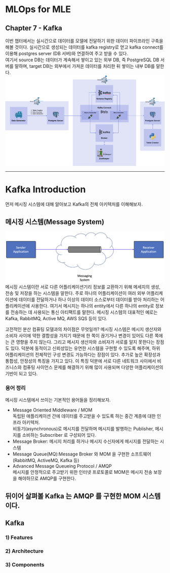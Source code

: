 # MLOps for MLE
## Chapter 7 - Kafka

이번 챕터에서는 실시간으로 데이터를 모델에 전달하기 위한 데이터 파이프라인 구축을 해볼 것이다. 실시간으로 생성되는 데이터를 kafka registry로 얻고 kafka connect를 이용해 postgres server (DB 서버)와 연결하여 주고 받을 수 있다.    
여기서 source DB는 데이터가 계속해서 쌓이고 있는 외부 DB, 즉 PostgreSQL DB 서버를 말하며, target DB는 외부에서 가져온 데이터를 처리한 뒤 쌓이는 내부 DB를 말한다.
![img](./img/7_kafka.png)


------------------


# Kafka Introduction
먼저 메시징 시스템에 대해 알아보고 Kafka의 전체 아키텍처를 이해해보자.   

## 메시징 시스템(Message System)
![img](./img/7_kafka_message_system.png)
메시징 시스템이란 서로 다른 어플리케이션기리 정보를 교환하기 위해 메세지의 생성, 전송 및 저장을 하는 시스템을 말한다. 주로 하나의 어플리케이션이 여러 외부 어플리케이션에 데이터를 전달하거나 하나 이상의 데이터 소스로부터 데이터를 받아 처리하는 어플리케이션에 사용한다. 여기서 메시지는 하나의 entity에서 다른 하나의 entity로 정보를 전송하는 데 사용되는 통신 아티팩트를 말한다. 메시징 시스템의 대표적인 예로는 Kafka, RabbitMQ, Active MQ, AWS SQS 등이 있다.      

고전적인 분산 컴퓨팅 모델과의 차이점은 무엇일까? 메시징 시스템은 메시지 생산자와 소비자 사이에 약한 결합성을 가지기 때문에 한 쪽이 끊기거나 변경이 있어도 다른 쪽에는 큰 영향을 주지 않는다. 그리고 메시지 생산자와 소비자가 서로를 알지 못한다는 장점도 있다. 덕분에 동적이고 신뢰성있는 유연한 시스템을 구현할 수 있도록 해주며, 하위 어플리케이션의 전체적인 구성 변경도 가능하다는 장점이 있다. 추가로 높은 확장성과 통합성, 안정성의 특징을 가지고 있다. 이 특징 덕분에 서로 다른 네트워크 사이에서 비즈니스와 컴퓨팅 사이언스 문제를 해결하기 위해 많이 사용되며 다양한 어플리케이션의 기반이 되고 있다.   

### 용어 정리
메시징 시스템에서 쓰이는 기본적인 용어들을 정리해보자.

- Message Oriented Middleware / MOM   
  독립된 애플리케이션 간에 데이터를 주고받을 수 있도록 하는 중간 계층에 대한 인프라 아키텍처.   
  비동기(asynchronous)로 메시지를 전달하며 메시지를 발행하는 Publisher, 메시지를 소비하는 Subscriber 로 구성되어 있다.
- Message Broker: 메시지 처리를 하거나 메시지 수신자에게 메시지를 전달하는 시스템
- Message Queue(MQ):Message Broker 와 MOM 을 구현한 소프트웨어 (RabbitMQ, ActiveMQ, Kafka 등)
- Advanced Message Queueing Protocol / AMQP      
  메시지를 안정적으로 주고받기 위한 인터넷 프로토콜로 MOM은 메시지 전송 보장을 해야하므로 AMQP를 구현한다.

뒤이어 살펴볼 Kafka 는 **AMQP 를 구현한 MOM 시스템** 이다.
---------------------------

## Kafka

### 1) Features

### 2) Architecture

### 3) Components